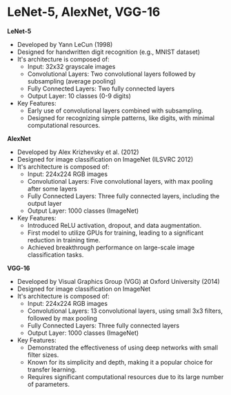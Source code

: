 # LeNet-5, AlexNet, VGG-16

**LeNet-5**

- Developed by Yann LeCun (1998)
- Designed for handwritten digit recognition (e.g., MNIST dataset)
- It's architecture is composed of:
  - Input: 32x32 grayscale images
  - Convolutional Layers: Two convolutional layers followed by subsampling (average pooling)
  - Fully Connected Layers: Two fully connected layers
  - Output Layer: 10 classes (0-9 digits)
- Key Features:
  - Early use of convolutional layers combined with subsampling.
  - Designed for recognizing simple patterns, like digits, with minimal computational resources.

**AlexNet**

- Developed by Alex Krizhevsky et al. (2012)
- Designed for image classification on ImageNet (ILSVRC 2012)
- It's architecture is composed of:
  - Input: 224x224 RGB images
  - Convolutional Layers: Five convolutional layers, with max pooling after some layers
  - Fully Connected Layers: Three fully connected layers, including the output layer
  - Output Layer: 1000 classes (ImageNet)
- Key Features:
  - Introduced ReLU activation, dropout, and data augmentation.
  - First model to utilize GPUs for training, leading to a significant reduction in training time.
  - Achieved breakthrough performance on large-scale image classification tasks.

**VGG-16**

- Developed by Visual Graphics Group (VGG) at Oxford University (2014)
- Designed for image classification on ImageNet
- It's architecture is composed of:
  - Input: 224x224 RGB images
  - Convolutional Layers: 13 convolutional layers, using small 3x3 filters, followed by max pooling
  - Fully Connected Layers: Three fully connected layers
  - Output Layer: 1000 classes (ImageNet)
- Key Features:
  - Demonstrated the effectiveness of using deep networks with small filter sizes.
  - Known for its simplicity and depth, making it a popular choice for transfer learning.
  - Requires significant computational resources due to its large number of parameters.